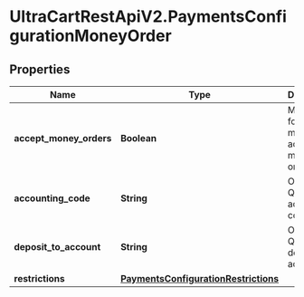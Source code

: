 # UltraCartRestApiV2.PaymentsConfigurationMoneyOrder

## Properties
Name | Type | Description | Notes
------------ | ------------- | ------------- | -------------
**accept_money_orders** | **Boolean** | Master flag for this merchant accepting money orders | [optional] 
**accounting_code** | **String** | Optional Quickbooks accounting code | [optional] 
**deposit_to_account** | **String** | Optional Quickbooks deposit to account | [optional] 
**restrictions** | [**PaymentsConfigurationRestrictions**](PaymentsConfigurationRestrictions.md) |  | [optional] 


